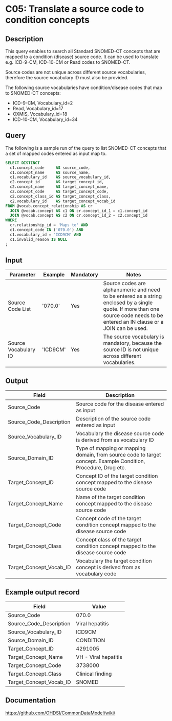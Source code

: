 <!---
Group:condition
Name:C05 Translate a source code to condition concepts
Author:Patrick Ryan
CDM Version: 5.3
-->

# C05: Translate a source code to condition concepts

## Description
This query enables to search all Standard SNOMED-CT concepts that are mapped to a condition (disease) source code. It can be used to translate e.g. ICD-9-CM, ICD-10-CM or Read codes to SNOMED-CT.

Source codes are not unique across different source vocabularies, therefore the source vocabulary ID must also be provided.

The following source vocabularies have condition/disease codes that map to SNOMED-CT concepts:

- ICD-9-CM,    Vocabulary_id=2
- Read,            Vocabulary_id=17
- OXMIS,         Vocabulary_id=18
- ICD-10-CM,   Vocabulary_id=34


## Query
The following is a sample run of the query to list SNOMED-CT concepts that a set of mapped codes entered as input map to.

```sql
SELECT DISTINCT
  c1.concept_code     AS source_code,
  c1.concept_name     AS source_name,
  c1.vocabulary_id    AS source_vocabulary_id,
  c2.concept_id       AS target_concept_id,
  c2.concept_name     AS target_concept_name,
  c2.concept_code     AS target_concept_code,
  c2.concept_class_id AS target_concept_class,
  c2.vocabulary_id    AS target_concept_vocab_id
FROM @vocab.concept_relationship AS cr
  JOIN @vocab.concept AS c1 ON cr.concept_id_1 = c1.concept_id
  JOIN @vocab.concept AS c2 ON cr.concept_id_2 = c2.concept_id
WHERE
  cr.relationship_id = 'Maps to' AND
  c1.concept_code IN ('070.0') AND
  c1.vocabulary_id = 'ICD9CM' AND
  c1.invalid_reason IS NULL
;
```
## Input

|  Parameter |  Example |  Mandatory |  Notes |
| --- | --- | --- | --- |
|  Source Code List |  '070.0' |  Yes | Source codes are alphanumeric and need to be entered as a string enclosed by a single quote. If more than one source code needs to be entered an IN clause or a JOIN can be used. |
|  Source Vocabulary ID |  'ICD9CM' |  Yes | The source vocabulary is mandatory, because the source ID is not unique across different vocabularies. |


## Output

|  Field |  Description |
| --- | --- |
|  Source_Code |  Source code for the disease entered as input |
|  Source_Code_Description |  Description of the source code entered as input |
|  Source_Vocabulary_ID |  Vocabulary the disease source code is derived from as vocabulary ID |
|  Source_Domain_ID |  Type of mapping or mapping domain, from source code to target concept. Example Condition, Procedure, Drug etc. |
|  Target_Concept_ID |  Concept ID of the target condition concept mapped to the disease source code |
|  Target_Concept_Name |  Name of the target condition concept mapped to the disease source code |
|  Target_Concept_Code |  Concept code of the target condition concept mapped to the disease source code |
|  Target_Concept_Class |  Concept class of the target condition concept mapped to the disease source code |
|  Target_Concept_Vocab_ID |  Vocabulary the target condition concept is derived from as vocabulary code |

## Example output record

|  Field |  Value |
| --- | --- |
|  Source_Code |  070.0 |
|  Source_Code_Description |  Viral hepatitis |
|  Source_Vocabulary_ID |  ICD9CM |
|  Source_Domain_ID |  CONDITION |
|  Target_Concept_ID |  4291005 |
|  Target_Concept_Name |  VH - Viral hepatitis |
|  Target_Concept_Code |  3738000 |
|  Target_Concept_Class |  Clinical finding |
|  Target_Concept_Vocab_ID |  SNOMED |

## Documentation
https://github.com/OHDSI/CommonDataModel/wiki/

